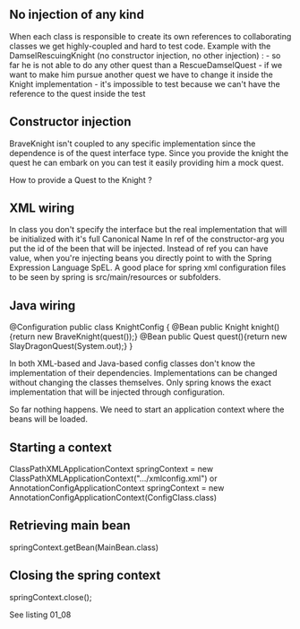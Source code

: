 No injection of any kind
------------------------
When each class is responsible to create its own references to collaborating classes we get highly-coupled and hard to test code.
Example with the DamselRescuingKnight (no constructor injection, no other injection) :
    - so far he is not able to do any other quest than a RescueDamselQuest
    - if we want to make him pursue another quest we have to change it inside the Knight implementation
    - it's impossible to test because we can't have the reference to the quest inside the test

Constructor injection
---------------------
BraveKnight isn't coupled to any specific implementation since the dependence is of the quest interface type.
Since you provide the knight the quest he can embark on you can test it easily providing him a mock quest.

How to provide a Quest to the Knight ?

XML wiring
----------
<beans>
    <bean id="a" class="...implementationClassA">
        <constructor-arg ref="b"/>
    </bean>
    <bean id="b" class="...implementationClassB">
</beans>
In class you don't specify the interface but the real implementation that will be initialized with it's full Canonical Name
In ref of the constructor-arg you put the id of the been that will be injected.
Instead of ref you can have value, when you're injecting beans you directly point to with the Spring Expression Language SpEL.
A good place for spring xml configuration files to be seen by spring is src/main/resources or subfolders.

Java wiring
-----------
@Configuration
public class KnightConfig {
    @Bean
    public Knight knight(){return new BraveKnight(quest());}
    @Bean
    public Quest quest(){return new SlayDragonQuest(System.out);}
}

In both XML-based and Java-based config classes don't know the implementation of their dependencies.
Implementations can be changed without changing the classes themselves.
Only spring knows the exact implementation that will be injected through configuration.

So far nothing happens. We need to start an application context where the beans will be loaded.

Starting a context
------------------
ClassPathXMLApplicationContext springContext = new ClassPathXMLApplicationContext(".../xmlconfig.xml")
or
AnnotationConfigApplicationContext springContext = new AnnotationConfigApplicationContext(ConfigClass.class)

Retrieving main bean
--------------------
springContext.getBean(MainBean.class)

Closing the spring context
--------------------------
springContext.close();

See listing 01_08
